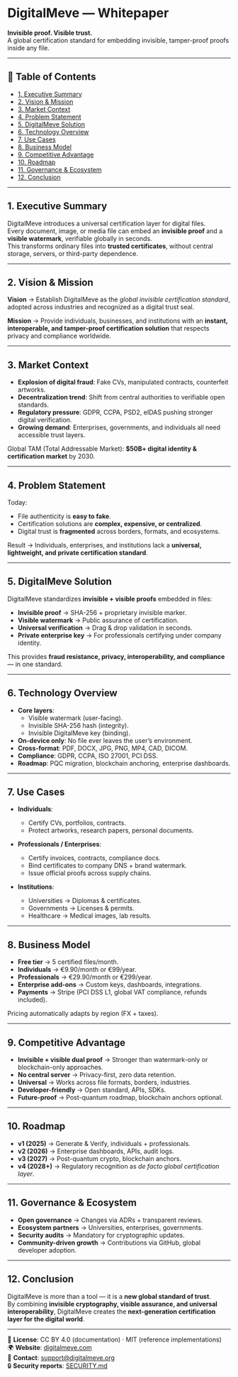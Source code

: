 # DigitalMeve — Whitepaper  
**Invisible proof. Visible trust.**  
A global certification standard for embedding invisible, tamper-proof proofs inside any file.  

---

## 📖 Table of Contents
- [1. Executive Summary](#1-executive-summary)  
- [2. Vision & Mission](#2-vision--mission)  
- [3. Market Context](#3-market-context)  
- [4. Problem Statement](#4-problem-statement)  
- [5. DigitalMeve Solution](#5-digitalmeve-solution)  
- [6. Technology Overview](#6-technology-overview)  
- [7. Use Cases](#7-use-cases)  
- [8. Business Model](#8-business-model)  
- [9. Competitive Advantage](#9-competitive-advantage)  
- [10. Roadmap](#10-roadmap)  
- [11. Governance & Ecosystem](#11-governance--ecosystem)  
- [12. Conclusion](#12-conclusion)  

---

## 1. Executive Summary
DigitalMeve introduces a universal certification layer for digital files.  
Every document, image, or media file can embed an **invisible proof** and a **visible watermark**, verifiable globally in seconds.  
This transforms ordinary files into **trusted certificates**, without central storage, servers, or third-party dependence.  

---

## 2. Vision & Mission
**Vision** → Establish DigitalMeve as the *global invisible certification standard*, adopted across industries and recognized as a digital trust seal.  

**Mission** → Provide individuals, businesses, and institutions with an **instant, interoperable, and tamper-proof certification solution** that respects privacy and compliance worldwide.  

---

## 3. Market Context
- **Explosion of digital fraud**: Fake CVs, manipulated contracts, counterfeit artworks.  
- **Decentralization trend**: Shift from central authorities to verifiable open standards.  
- **Regulatory pressure**: GDPR, CCPA, PSD2, eIDAS pushing stronger digital verification.  
- **Growing demand**: Enterprises, governments, and individuals all need accessible trust layers.  

Global TAM (Total Addressable Market): **$50B+ digital identity & certification market** by 2030.  

---

## 4. Problem Statement
Today:  
- File authenticity is **easy to fake**.  
- Certification solutions are **complex, expensive, or centralized**.  
- Digital trust is **fragmented** across borders, formats, and ecosystems.  

Result → Individuals, enterprises, and institutions lack a **universal, lightweight, and private certification standard**.  

---

## 5. DigitalMeve Solution
DigitalMeve standardizes **invisible + visible proofs** embedded in files:  
- **Invisible proof** → SHA-256 + proprietary invisible marker.  
- **Visible watermark** → Public assurance of certification.  
- **Universal verification** → Drag & drop validation in seconds.  
- **Private enterprise key** → For professionals certifying under company identity.  

This provides **fraud resistance, privacy, interoperability, and compliance** — in one standard.  

---

## 6. Technology Overview
- **Core layers**:  
  - Visible watermark (user-facing).  
  - Invisible SHA-256 hash (integrity).  
  - Invisible DigitalMeve key (binding).  
- **On-device only**: No file ever leaves the user’s environment.  
- **Cross-format**: PDF, DOCX, JPG, PNG, MP4, CAD, DICOM.  
- **Compliance**: GDPR, CCPA, ISO 27001, PCI DSS.  
- **Roadmap**: PQC migration, blockchain anchoring, enterprise dashboards.  

---

## 7. Use Cases
- **Individuals**:  
  - Certify CVs, portfolios, contracts.  
  - Protect artworks, research papers, personal documents.  

- **Professionals / Enterprises**:  
  - Certify invoices, contracts, compliance docs.  
  - Bind certificates to company DNS + brand watermark.  
  - Issue official proofs across supply chains.  

- **Institutions**:  
  - Universities → Diplomas & certificates.  
  - Governments → Licenses & permits.  
  - Healthcare → Medical images, lab results.  

---

## 8. Business Model
- **Free tier** → 5 certified files/month.  
- **Individuals** → €9.90/month or €99/year.  
- **Professionals** → €29.90/month or €299/year.  
- **Enterprise add-ons** → Custom keys, dashboards, integrations.  
- **Payments** → Stripe (PCI DSS L1, global VAT compliance, refunds included).  

Pricing automatically adapts by region (FX + taxes).  

---

## 9. Competitive Advantage
- **Invisible + visible dual proof** → Stronger than watermark-only or blockchain-only approaches.  
- **No central server** → Privacy-first, zero data retention.  
- **Universal** → Works across file formats, borders, industries.  
- **Developer-friendly** → Open standard, APIs, SDKs.  
- **Future-proof** → Post-quantum roadmap, blockchain anchors optional.  

---

## 10. Roadmap
- **v1 (2025)** → Generate & Verify, individuals + professionals.  
- **v2 (2026)** → Enterprise dashboards, APIs, audit logs.  
- **v3 (2027)** → Post-quantum crypto, blockchain anchors.  
- **v4 (2028+)** → Regulatory recognition as *de facto global certification layer*.  

---

## 11. Governance & Ecosystem
- **Open governance** → Changes via ADRs + transparent reviews.  
- **Ecosystem partners** → Universities, enterprises, governments.  
- **Security audits** → Mandatory for cryptographic updates.  
- **Community-driven growth** → Contributions via GitHub, global developer adoption.  

---

## 12. Conclusion
DigitalMeve is more than a tool — it is a **new global standard of trust**.  
By combining **invisible cryptography, visible assurance, and universal interoperability**, DigitalMeve creates the **next-generation certification layer for the digital world**.  

---

📜 **License**: CC BY 4.0 (documentation) · MIT (reference implementations)  
🌍 **Website**: [digitalmeve.com](https://digitalmeve.com)  
📧 **Contact**: [support@digitalmeve.org](mailto:support@digitalmeve.org)  
🔒 **Security reports**: [SECURITY.md](./SECURITY.md)
